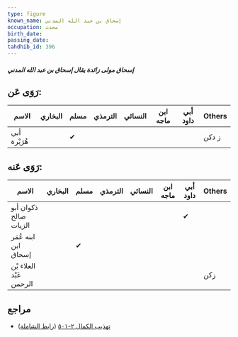 ```yaml
---
type: figure
known_name: إسحاق بن عبد الله المدني
occupation: محدث
birth_date:
passing_date:
tahdhib_id: 396
---
```

##### إسحاق مولى زائدة يقال إسحاق بن عبد الله المدني

## رَوَى عَن:
| الاسم        | البخاري | مسلم | الترمذي | النسائي | ابن ماجه | أبي داود | Others |
| ------------ | ------- | ---- | ------- | ------- | -------- | -------- | ------ |
| أبي هُرَيْرة |         | ✔    |         |         |          |          | ز دكن  |
## رَوَى عَنه:
| الاسم                   | البخاري | مسلم | الترمذي | النسائي | ابن ماجه | أبي داود | Others |
| ----------------------- | ------- | ---- | ------- | ------- | -------- | -------- | ------ |
| ذكوان أبو صالح الزيات   |         |      |         |         |          | ✔        |        |
| ابنه عُمَر ابن إسحاق    |         | ✔    |         |         |          |          |        |
| العلاء بْن عَبْد الرحمن |         |      |         |         |          |          | زكن    |
## مراجع
- [تهذيب الكمال ٢-٥٠١](obsidian://open?vault=Tahdhib-al-Kamal&file=Figures/٣٩٦-إسحاق%20مولى%20زائدة%20يقال%20إسحاق%20بن%20عبد%20الله%20المدني) ([رابط الشاملة](https://shamela.ws/book/3722/982))
